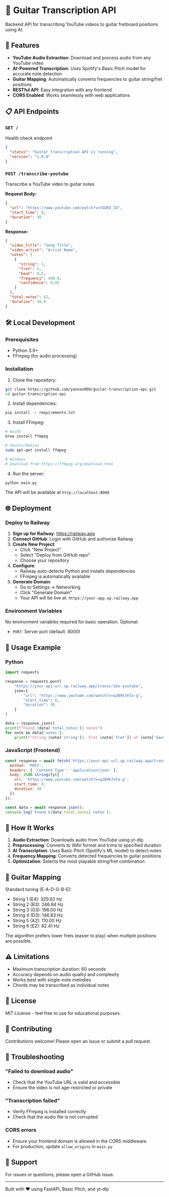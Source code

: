 # 🎸 Guitar Transcription API

Backend API for transcribing YouTube videos to guitar fretboard positions using AI.

## 🚀 Features

- **YouTube Audio Extraction**: Download and process audio from any YouTube video
- **AI-Powered Transcription**: Uses Spotify's Basic Pitch model for accurate note detection
- **Guitar Mapping**: Automatically converts frequencies to guitar string/fret positions
- **RESTful API**: Easy integration with any frontend
- **CORS Enabled**: Works seamlessly with web applications

## 📋 API Endpoints

### `GET /`
Health check endpoint
```json
{
  "status": "Guitar Transcription API is running",
  "version": "1.0.0"
}
```

### `POST /transcribe-youtube`
Transcribe a YouTube video to guitar notes

**Request Body:**
```json
{
  "url": "https://www.youtube.com/watch?v=VIDEO_ID",
  "start_time": 0,
  "duration": 30
}
```

**Response:**
```json
{
  "video_title": "Song Title",
  "video_artist": "Artist Name",
  "notes": [
    {
      "string": 1,
      "fret": 5,
      "beat": 0.5,
      "frequency": 440.0,
      "confidence": 0.95
    }
  ],
  "total_notes": 42,
  "duration": 30.0
}
```

## 🛠️ Local Development

### Prerequisites
- Python 3.9+
- FFmpeg (for audio processing)

### Installation

1. Clone the repository:
```bash
git clone https://github.com/yannan000/guitar-transcription-api.git
cd guitar-transcription-api
```

2. Install dependencies:
```bash
pip install -r requirements.txt
```

3. Install FFmpeg:
```bash
# macOS
brew install ffmpeg

# Ubuntu/Debian
sudo apt-get install ffmpeg

# Windows
# Download from https://ffmpeg.org/download.html
```

4. Run the server:
```bash
python main.py
```

The API will be available at `http://localhost:8000`

## 🌐 Deployment

### Deploy to Railway

1. **Sign up for Railway**: https://railway.app
2. **Connect GitHub**: Login with GitHub and authorize Railway
3. **Create New Project**: 
   - Click "New Project"
   - Select "Deploy from GitHub repo"
   - Choose your repository
4. **Configure**:
   - Railway auto-detects Python and installs dependencies
   - FFmpeg is automatically available
5. **Generate Domain**:
   - Go to Settings → Networking
   - Click "Generate Domain"
   - Your API will be live at: `https://your-app.up.railway.app`

### Environment Variables

No environment variables required for basic operation. Optional:
- `PORT`: Server port (default: 8000)

## 📝 Usage Example

### Python
```python
import requests

response = requests.post(
    "https://your-api-url.up.railway.app/transcribe-youtube",
    json={
        "url": "https://www.youtube.com/watch?v=qJB9k7eTa-g",
        "start_time": 0,
        "duration": 30
    }
)

data = response.json()
print(f"Found {data['total_notes']} notes")
for note in data['notes']:
    print(f"String {note['string']}, Fret {note['fret']} at {note['beat']}s")
```

### JavaScript (Frontend)
```javascript
const response = await fetch('https://your-api-url.up.railway.app/transcribe-youtube', {
  method: 'POST',
  headers: { 'Content-Type': 'application/json' },
  body: JSON.stringify({
    url: 'https://www.youtube.com/watch?v=qJB9k7eTa-g',
    start_time: 0,
    duration: 30
  })
});

const data = await response.json();
console.log(`Found ${data.total_notes} notes`);
```

## 🎯 How It Works

1. **Audio Extraction**: Downloads audio from YouTube using yt-dlp
2. **Preprocessing**: Converts to WAV format and trims to specified duration
3. **AI Transcription**: Uses Basic Pitch (Spotify's ML model) to detect notes
4. **Frequency Mapping**: Converts detected frequencies to guitar positions
5. **Optimization**: Selects the most playable string/fret combination

## 🎵 Guitar Mapping

Standard tuning (E-A-D-G-B-E):
- String 1 (E4): 329.63 Hz
- String 2 (B3): 246.94 Hz
- String 3 (G3): 196.00 Hz
- String 4 (D3): 146.83 Hz
- String 5 (A2): 110.00 Hz
- String 6 (E2): 82.41 Hz

The algorithm prefers lower frets (easier to play) when multiple positions are possible.

## ⚠️ Limitations

- Maximum transcription duration: 60 seconds
- Accuracy depends on audio quality and complexity
- Works best with single-note melodies
- Chords may be transcribed as individual notes

## 📄 License

MIT License - feel free to use for educational purposes.

## 🤝 Contributing

Contributions welcome! Please open an issue or submit a pull request.

## 🐛 Troubleshooting

### "Failed to download audio"
- Check that the YouTube URL is valid and accessible
- Ensure the video is not age-restricted or private

### "Transcription failed"
- Verify FFmpeg is installed correctly
- Check that the audio file is not corrupted

### CORS errors
- Ensure your frontend domain is allowed in the CORS middleware
- For production, update `allow_origins` in `main.py`

## 📧 Support

For issues or questions, please open a GitHub issue.

---

Built with ❤️ using FastAPI, Basic Pitch, and yt-dlp
